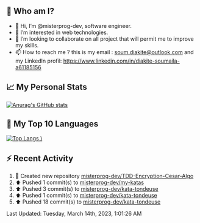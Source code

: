 ## **🔎 Who am I?**
- 👋 Hi, I’m @misterprog-dev, software engineer.
- 👀 I’m interested in web technologies.
- 💞️ I’m looking to collaborate on all project that will permit me to improve my skills.
- 📫 How to reach me ? this is my email : soum.diakite@outlook.com and my LinkedIn profil: https://www.linkedin.com/in/diakite-soumaila-a61185156


## **📈 My Personal Stats**
[![Anurag's GitHub stats](https://github-readme-stats.vercel.app/api?username=misterprog-dev&count_private=true&show_icons=true)](https://github.com/anuraghazra/github-readme-stats)

## **📣 My Top 10 Languages**
[![Top Langs](https://github-readme-stats.vercel.app/api/top-langs/?username=misterprog-dev&langs_count=10&layout=compact&hide=html,css&hide_title=true&&&show_icons=true)
)](https://github.com/anuraghazra/github-readme-stats)

## **⚡ Recent Activity**
<!--RECENT_ACTIVITY:start-->
1. 📔 Created new repository [misterprog-dev/TDD-Encryption-Cesar-Algo](https://github.com/misterprog-dev/TDD-Encryption-Cesar-Algo)<br>
2. ⬆️ Pushed 1 commit(s) to [misterprog-dev/my-katas](https://github.com/misterprog-dev/my-katas)<br>
3. ⬆️ Pushed 3 commit(s) to [misterprog-dev/kata-tondeuse](https://github.com/misterprog-dev/kata-tondeuse)<br>
4. ⬆️ Pushed 1 commit(s) to [misterprog-dev/kata-tondeuse](https://github.com/misterprog-dev/kata-tondeuse)<br>
5. ⬆️ Pushed 18 commit(s) to [misterprog-dev/kata-tondeuse](https://github.com/misterprog-dev/kata-tondeuse)<br>
<!--RECENT_ACTIVITY:end-->
<!--RECENT_ACTIVITY:last_update-->
Last Updated: Tuesday, March 14th, 2023, 1:01:26 AM
<!--RECENT_ACTIVITY:last_update_end-->

<!---
misterprog-dev/misterprog-dev is a ✨ special ✨ repository because its `README.md` (this file) appears on your GitHub profile.
You can click the Preview link to take a look at your changes.
--->


